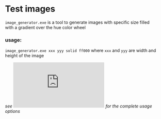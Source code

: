 # Test images
<code>image_generator.exe</code> is a tool to generate images with specific size filled with a gradient over the hue color wheel

### usage:
<code>image_generator.exe xxx yyy solid ff000</code> where <code>xxx</code> and <code>yyy</code> are width and height of the image

_see ![this page](https://github.com/Davide255/LVIE/blob/main/image_generator/README.md) for the complete usage options_
